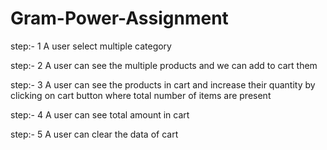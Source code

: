 # Gram-Power-Assignment
step:- 1 A user select multiple category

step:- 2 A user can see the multiple products and we can add to cart them

step:- 3 A user can see the products in cart and increase their quantity by clicking on cart button where total number of items are present

step:- 4 A user can see total amount in cart

step:- 5 A user can clear the data of cart

